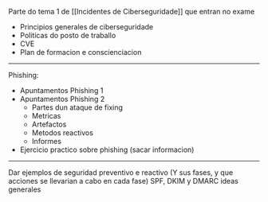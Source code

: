Parte do tema 1 de [[Incidentes de Ciberseguridade]] que entran no exame

- Principios generales de ciberseguridade
- Politicas do posto de traballo
- CVE
- Plan de formacion e conscienciacion

---

Phishing:
- Apuntamentos Phishing 1
- Apuntamentos Phishing 2
	- Partes dun ataque de fixing
	- Metricas
	- Artefactos
	- Metodos reactivos
	- Informes
- Ejercicio practico sobre phishing (sacar informacion)

---

Dar ejemplos de seguridad preventivo e reactivo (Y sus fases, y que acciones se llevarian a cabo en cada fase)
SPF, DKIM y DMARC ideas generales
